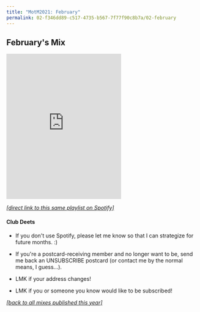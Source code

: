 ```yaml
---
title: "MotM2021: February"
permalink: 02-f346dd89-c517-4735-b567-7f77f90c8b7a/02-february
---
```


## February's Mix

<iframe src="https://open.spotify.com/embed/playlist/59LsqWanRpkaFGmTxlx6jE" width="300" height="380" frameborder="0" allowtransparency="true" allow="encrypted-media"></iframe>

[_[direct link to this same playlist on Spotify]_](https://open.spotify.com/playlist/59LsqWanRpkaFGmTxlx6jE?si=A-XjA70RRQO0imOJ2YSAng)

#### Club Deets
- If you don't use Spotify, please let me know so that I can strategize for future months. :)

- If you're a postcard-receiving member and no longer want to be, send me back an UNSUBSCRIBE postcard (or contact me by the normal means, I guess...).

- LMK if your address changes!

- LMK if you or someone you know would like to be subscribed!

[_[back to all mixes published this year]_](../index.md)
